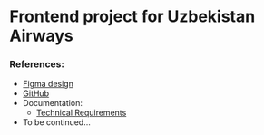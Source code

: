 # Frontend project for Uzbekistan Airways

### References:

-   [Figma design](https://www.figma.com/file/RBgBgH3tqlvjVFygshu2bj/Tripma?type=design&node-id=740-19142&mode=design&t=8GyTi1Lg5A1UHmy0-0)
-   [GitHub](https://github.com/hakucodes/uz_airways)
-   Documentation:
    - [Technical Requirements](./docs/technical_requirements.md)
-   To be continued...
